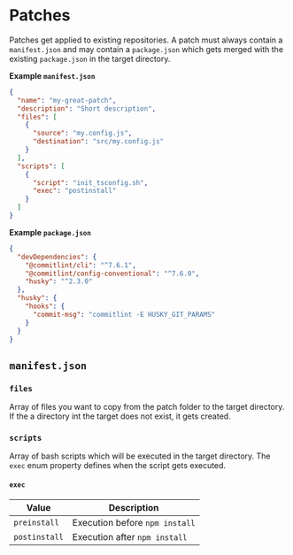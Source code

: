 # Patches

Patches get applied to existing repositories. A patch must always contain a `manifest.json` and may contain a `package.json` which gets merged with the existing `package.json` in the target directory.

**Example `manifest.json`**

```json
{
  "name": "my-great-patch",
  "description": "Short description",
  "files": [
    {
      "source": "my.config.js",
      "destination": "src/my.config.js"
    }
  ],
  "scripts": [
    {
      "script": "init_tsconfig.sh",
      "exec": "postinstall"
    }
  ]
}
```

**Example `package.json`**

```json
{
  "devDependencies": {
    "@commitlint/cli": "^7.6.1",
    "@commitlint/config-conventional": "^7.6.0",
    "husky": "^2.3.0"
  },
  "husky": {
    "hooks": {
      "commit-msg": "commitlint -E HUSKY_GIT_PARAMS"
    }
  }
}
```

## `manifest.json`

### `files`

Array of files you want to copy from the patch folder to the target directory. If the a directory int the target does not exist, it gets created.

### `scripts`

Array of bash scripts which will be executed in the target directory. The `exec` enum property defines when the script gets executed.

#### `exec`

| Value         | Description                    |
| ------------- | ------------------------------ |
| `preinstall`  | Execution before `npm install` |
| `postinstall` | Execution after `npm install`  |
